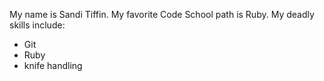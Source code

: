 My name is Sandi Tiffin.
My favorite Code School path is Ruby.
My deadly skills include:
* Git
* Ruby
* knife handling
